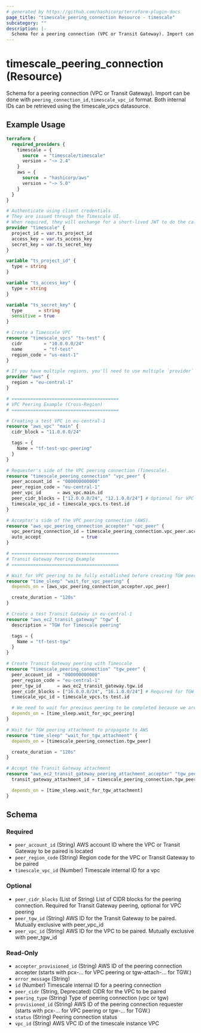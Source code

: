 ```yaml
---
# generated by https://github.com/hashicorp/terraform-plugin-docs
page_title: "timescale_peering_connection Resource - timescale"
subcategory: ""
description: |-
  Schema for a peering connection (VPC or Transit Gateway). Import can be done with peering_connection_id,timescale_vpc_id format. Both internal IDs can be retrieved using the timescale_vpcs datasource.
---
```


# timescale_peering_connection (Resource)

Schema for a peering connection (VPC or Transit Gateway). Import can be done with `peering_connection_id,timescale_vpc_id` format. Both internal IDs can be retrieved using the timescale_vpcs datasource.

## Example Usage

```terraform
terraform {
  required_providers {
    timescale = {
      source  = "timescale/timescale"
      version = "~> 2.4"
    }
    aws = {
      source  = "hashicorp/aws"
      version = "~> 5.0"
    }
  }
}

# Authenticate using client credentials.
# They are issued through the Timescale UI.
# When required, they will exchange for a short-lived JWT to do the calls.
provider "timescale" {
  project_id = var.ts_project_id
  access_key = var.ts_access_key
  secret_key = var.ts_secret_key
}

variable "ts_project_id" {
  type = string
}

variable "ts_access_key" {
  type = string
}

variable "ts_secret_key" {
  type      = string
  sensitive = true
}

# Create a Timescale VPC
resource "timescale_vpcs" "ts-test" {
  cidr        = "10.0.0.0/24"
  name        = "tf-test"
  region_code = "us-east-1"
}

# If you have multiple regions, you'll need to use multiple `provider` configurations.
provider "aws" {
  region = "eu-central-1"
}

# ========================================
# VPC Peering Example (Cross-Region)
# ========================================

# Creating a test VPC in eu-central-1
resource "aws_vpc" "main" {
  cidr_block = "11.0.0.0/24"

  tags = {
    Name = "tf-test-vpc-peering"
  }
}

# Requester's side of the VPC peering connection (Timescale).
resource "timescale_peering_connection" "vpc_peer" {
  peer_account_id  = "000000000000"
  peer_region_code = "eu-central-1"
  peer_vpc_id      = aws_vpc.main.id
  peer_cidr_blocks = ["12.0.0.0/24", "12.1.0.0/24"] # Optional for VPC peering
  timescale_vpc_id = timescale_vpcs.ts-test.id
}

# Acceptor's side of the VPC peering connection (AWS).
resource "aws_vpc_peering_connection_accepter" "vpc_peer" {
  vpc_peering_connection_id = timescale_peering_connection.vpc_peer.accepter_provisioned_id
  auto_accept               = true
}

# ========================================
# Transit Gateway Peering Example
# ========================================

# Wait for VPC peering to be fully established before creating TGW peering
resource "time_sleep" "wait_for_vpc_peering" {
  depends_on = [aws_vpc_peering_connection_accepter.vpc_peer]

  create_duration = "120s"
}

# Create a test Transit Gateway in eu-central-1
resource "aws_ec2_transit_gateway" "tgw" {
  description = "TGW for Timescale peering"

  tags = {
    Name = "tf-test-tgw"
  }
}

# Create Transit Gateway peering with Timescale
resource "timescale_peering_connection" "tgw_peer" {
  peer_account_id  = "000000000000"
  peer_region_code = "eu-central-1"
  peer_tgw_id      = aws_ec2_transit_gateway.tgw.id
  peer_cidr_blocks = ["16.0.0.0/24", "16.1.0.0/24"] # Required for TGW peering.
  timescale_vpc_id = timescale_vpcs.ts-test.id

  # We need to wait for previous peering to be completed because we are using the same Timescale VPC for both peerings
  depends_on = [time_sleep.wait_for_vpc_peering]
}

# Wait for TGW peering attachment to propagate to AWS
resource "time_sleep" "wait_for_tgw_attachment" {
  depends_on = [timescale_peering_connection.tgw_peer]

  create_duration = "120s"
}

# Accept the Transit Gateway attachment
resource "aws_ec2_transit_gateway_peering_attachment_accepter" "tgw_peer" {
  transit_gateway_attachment_id = timescale_peering_connection.tgw_peer.provisioned_id

  depends_on = [time_sleep.wait_for_tgw_attachment]
}
```

<!-- schema generated by tfplugindocs -->
## Schema

### Required

- `peer_account_id` (String) AWS account ID where the VPC or Transit Gateway to be paired is located
- `peer_region_code` (String) Region code for the VPC or Transit Gateway to be paired
- `timescale_vpc_id` (Number) Timescale internal ID for a vpc

### Optional

- `peer_cidr_blocks` (List of String) List of CIDR blocks for the peering connection. Required for Transit Gateway peering, optional for VPC peering
- `peer_tgw_id` (String) AWS ID for the Transit Gateway to be paired. Mutually exclusive with peer_vpc_id
- `peer_vpc_id` (String) AWS ID for the VPC to be paired. Mutually exclusive with peer_tgw_id

### Read-Only

- `accepter_provisioned_id` (String) AWS ID of the peering connection accepter (starts with pcx-... for VPC peering or tgw-attach-... for TGW.)
- `error_message` (String)
- `id` (Number) Timescale internal ID for a peering connection
- `peer_cidr` (String, Deprecated) CIDR for the VPC to be paired
- `peering_type` (String) Type of peering connection (vpc or tgw)
- `provisioned_id` (String) AWS ID of the peering connection requester (starts with pcx-... for VPC peering or tgw-... for TGW.)
- `status` (String) Peering connection status
- `vpc_id` (String) AWS VPC ID of the timescale instance VPC
